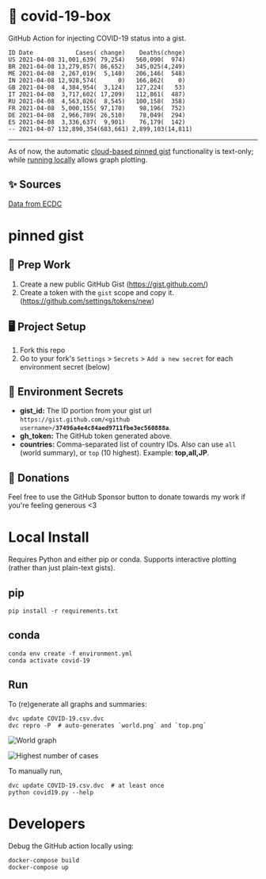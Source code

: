 # 🏥 covid-19-box

GitHub Action for injecting COVID-19 status into a gist.

```
ID Date            Cases( change)    Deaths(chnge)
US 2021-04-08 31,001,639( 79,254)   560,090(  974)
BR 2021-04-08 13,279,857( 86,652)   345,025(4,249)
ME 2021-04-08  2,267,019(  5,140)   206,146(  548)
IN 2021-04-08 12,928,574(      0)   166,862(    0)
GB 2021-04-08  4,384,954(  3,124)   127,224(   53)
IT 2021-04-08  3,717,602( 17,209)   112,861(  487)
RU 2021-04-08  4,563,026(  8,545)   100,158(  358)
FR 2021-04-08  5,000,155( 97,170)    98,196(  752)
DE 2021-04-08  2,966,789( 26,510)    78,049(  294)
ES 2021-04-08  3,336,637(  9,901)    76,179(  142)
-- 2021-04-07 132,890,354(683,661) 2,899,103(14,811)
```

---

As of now, the automatic [cloud-based pinned gist](#pinned-gist) functionality is text-only;
while [running locally](#local-install) allows graph plotting.

## ✨ Sources

[Data from ECDC](https://www.ecdc.europa.eu/en/publications-data/download-todays-data-geographic-distribution-covid-19-cases-worldwide)

# pinned gist

## 🎒 Prep Work
1. Create a new public GitHub Gist (https://gist.github.com/)
1. Create a token with the `gist` scope and copy it. (https://github.com/settings/tokens/new)

## 🖥 Project Setup
1. Fork this repo
1. Go to your fork's `Settings` > `Secrets` > `Add a new secret` for each environment secret (below)

## 🤫 Environment Secrets
- **gist_id:** The ID portion from your gist url `https://gist.github.com/<github username>/`**`37496a4e4c84aed9711fbe3ec560888a`**.
- **gh_token:** The GitHub token generated above.
- **countries:** Comma-separated list of country IDs. Also can use `all` (world summary), or `top` (10 highest). Example: **top,all,JP**.

## 💸 Donations

Feel free to use the GitHub Sponsor button to donate towards my work if you're feeling generous <3

# Local Install

Requires Python and either pip or conda. Supports interactive plotting (rather than just plain-text gists).

## pip

```
pip install -r requirements.txt
```

## conda

```
conda env create -f environment.yml
conda activate covid-19
```

## Run

To (re)generate all graphs and summaries:

```
dvc update COVID-19.csv.dvc
dvc repro -P  # auto-generates `world.png` and `top.png`
```

![World graph](world.png)

![Highest number of cases](top.png)

To manually run,

```
dvc update COVID-19.csv.dvc  # at least once
python covid19.py --help
```

# Developers

Debug the GitHub action locally using:

```
docker-compose build
docker-compose up
```
